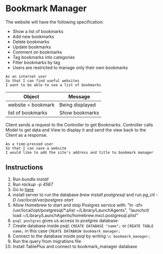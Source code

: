 # Bookmark Manager

The website will have the following specification:

- Show a list of bookmarks
- Add new bookmarks
- Delete bookmarks
- Update bookmarks
- Comment on bookmarks
- Tag bookmarks into categories
- Filter bookmarks by tag
- Users are restricted to manage only their own bookmarks

```
As an internet user
So that I can find useful websites
I want to be able to see a list of bookmarks
```

| Object                | Message                 |
| --------------------- | ----------------------- |
| website = bookmark    | Being displayed         |
| list of bookmarks     | Show bookmarks          |

Client sends a request to the Controller to get Bookmarks.
Controller calls Model to get data and View to display it and send the view back to the Client as a response.

```
As a time-pressed user
So that I can save a website
I would like to add the site's address and title to bookmark manager
```

## Instructions
1. Run _bundle install_
2. Run _rackup -p 4567_
3. Go to [here](url (http://localhost:4567))
4. install server to run the database _brew install postgresql_ and run _pg\_ctl -D /usr/local/var/postgres start_
5. Allow Homebrew to start and stop Postgres service with: "ln -sfv /usr/local/opt/postgresql/*.plist ~/Library/LaunchAgents", 
"launchctl load ~/Library/LaunchAgents/homebrew.mxcl.postgresql.plist"
6. `psql postgres` gives us access to postgres database
7. Create database inside psql: `CREATE DATABASE "name";` or `CREATE TABLE name;` in this case `CREATE DATABASW bookmark_manager;`
8. Connect to the database inside psql by writing `\c bookmark_manager;`
9. Run the query from migrations file
10. Install TablePlus and connect to bookmark_manager database